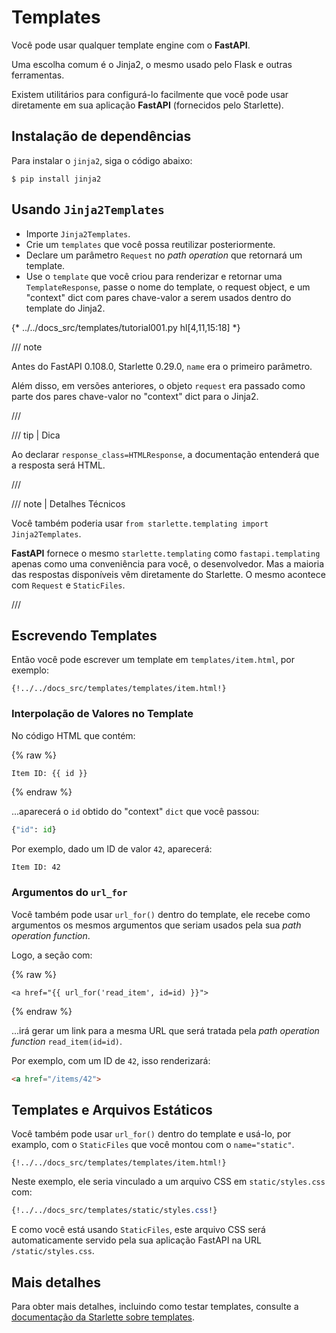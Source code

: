 # Templates

Você pode usar qualquer template engine com o **FastAPI**.

Uma escolha comum é o Jinja2, o mesmo usado pelo Flask e outras ferramentas.

Existem utilitários para configurá-lo facilmente que você pode usar diretamente em sua aplicação **FastAPI** (fornecidos pelo Starlette).

## Instalação de dependências

Para instalar o `jinja2`, siga o código abaixo:

<div class="termy">

```console
$ pip install jinja2
```

</div>

## Usando `Jinja2Templates`

* Importe `Jinja2Templates`.
* Crie um `templates` que você possa reutilizar posteriormente.
* Declare um parâmetro `Request` no *path operation* que retornará um template.
* Use o `template` que você criou para renderizar e retornar uma `TemplateResponse`, passe o nome do template, o request object, e um "context" dict com pares chave-valor a serem usados dentro do template do Jinja2.

{* ../../docs_src/templates/tutorial001.py hl[4,11,15:18] *}


/// note

Antes do FastAPI 0.108.0, Starlette 0.29.0, `name` era o primeiro parâmetro.

Além disso, em versões anteriores, o objeto `request` era passado como parte dos pares chave-valor no "context" dict para o Jinja2.

///

/// tip | Dica

Ao declarar `response_class=HTMLResponse`, a documentação entenderá que a resposta será HTML.

///

/// note | Detalhes Técnicos

Você também poderia usar `from starlette.templating import Jinja2Templates`.

**FastAPI** fornece o mesmo `starlette.templating` como `fastapi.templating` apenas como uma conveniência para você, o desenvolvedor. Mas a maioria das respostas disponíveis vêm diretamente do Starlette. O mesmo acontece com `Request` e `StaticFiles`.

///

## Escrevendo Templates

Então você pode escrever um template em `templates/item.html`, por exemplo:

```jinja hl_lines="7"
{!../../docs_src/templates/templates/item.html!}
```

### Interpolação de Valores no Template

No código HTML que contém:

{% raw %}

```jinja
Item ID: {{ id }}
```

{% endraw %}

...aparecerá o `id` obtido do "context" `dict` que você passou:

```Python
{"id": id}
```

Por exemplo, dado um ID de valor `42`, aparecerá:

```html
Item ID: 42
```

### Argumentos do `url_for`

Você também pode usar `url_for()` dentro do template, ele recebe como argumentos os mesmos argumentos que seriam usados pela sua *path operation function*.

Logo, a seção com:

{% raw %}

```jinja
<a href="{{ url_for('read_item', id=id) }}">
```

{% endraw %}

...irá gerar um link para a mesma URL que será tratada pela *path operation function* `read_item(id=id)`.

Por exemplo, com um ID de `42`, isso renderizará:

```html
<a href="/items/42">
```

## Templates e Arquivos Estáticos

Você também pode usar `url_for()` dentro do template e usá-lo, por examplo, com o `StaticFiles` que você montou com o `name="static"`.

```jinja hl_lines="4"
{!../../docs_src/templates/templates/item.html!}
```

Neste exemplo, ele seria vinculado a um arquivo CSS em `static/styles.css` com:

```CSS hl_lines="4"
{!../../docs_src/templates/static/styles.css!}
```

E como você está usando `StaticFiles`, este arquivo CSS será automaticamente servido pela sua aplicação FastAPI na URL `/static/styles.css`.

## Mais detalhes

Para obter mais detalhes, incluindo como testar templates, consulte a <a href="https://www.starlette.io/templates/" class="external-link" target="_blank">documentação da Starlette sobre templates</a>.
